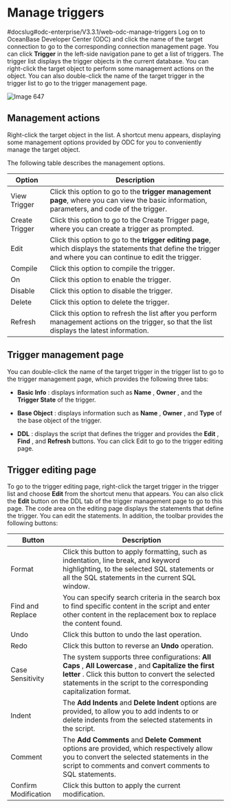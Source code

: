 Manage triggers 
====================================
#docslug#odc-enterprise/V3.3.1/web-odc-manage-triggers
Log on to OceanBase Developer Center (ODC) and click the name of the target connection to go to the corresponding connection management page. You can click **Trigger** in the left-side navigation pane to get a list of triggers. The trigger list displays the trigger objects in the current database. You can right-click the target object to perform some management actions on the object. You can also double-click the name of the target trigger in the trigger list to go to the trigger management page. 

![Image 647](https://help-static-aliyun-doc.aliyuncs.com/assets/img/en-US/0099620261/p270183.png)

Management actions 
---------------------------------------

Right-click the target object in the list. A shortcut menu appears, displaying some management options provided by ODC for you to conveniently manage the target object. 

The following table describes the management options.


|     Option     |                                                                                            Description                                                                                             |
|----------------|----------------------------------------------------------------------------------------------------------------------------------------------------------------------------------------------------|
| View Trigger   | Click this option to go to the **trigger management page**, where you can view the basic information, parameters, and code of the trigger.                     |
| Create Trigger | Click this option to go to the Create Trigger page, where you can create a trigger as prompted.                                                                                                    |
| Edit           | Click this option to go to the **trigger editing page**, which displays the statements that define the trigger and where you can continue to edit the trigger. |
| Compile        | Click this option to compile the trigger.                                                                                                                                                          |
| On             | Click this option to enable the trigger.                                                                                                                                                           |
| Disable        | Click this option to disable the trigger.                                                                                                                                                          |
| Delete         | Click this option to delete the trigger.                                                                                                                                                           |
| Refresh        | Click this option to refresh the list after you perform management actions on the trigger, so that the list displays the latest information.                                                       |



Trigger management page 
--------------------------------------------

You can double-click the name of the target trigger in the trigger list to go to the trigger management page, which provides the following three tabs:

* **Basic Info** : displays information such as **Name** , **Owner** , and the **Trigger State** of the trigger.

* **Base Object** : displays information such as **Name** , **Owner** , and **Type** of the base object of the trigger.

* **DDL** : displays the script that defines the trigger and provides the **Edit** , **Find** , and **Refresh** buttons. You can click Edit to go to the trigger editing page.

  




Trigger editing page 
-----------------------------------------

To go to the trigger editing page, right-click the target trigger in the trigger list and choose **Edit** from the shortcut menu that appears. You can also click the **Edit** button on the DDL tab of the trigger management page to go to this page. The code area on the editing page displays the statements that define the trigger. You can edit the statements. In addition, the toolbar provides the following buttons:


|        Button        |                                                                                                            Description                                                                                                            |
|----------------------|-----------------------------------------------------------------------------------------------------------------------------------------------------------------------------------------------------------------------------------|
| Format               | Click this button to apply formatting, such as indentation, line break, and keyword highlighting, to the selected SQL statements or all the SQL statements in the current SQL window.                                             |
| Find and Replace     | You can specify search criteria in the search box to find specific content in the script and enter other content in the replacement box to replace the content found.                                                             |
| Undo                 | Click this button to undo the last operation.                                                                                                                                                                                     |
| Redo                 | Click this button to reverse an **Undo** operation.                                                                                                                                                                               |
| Case Sensitivity     | The system supports three configurations: **All Caps** , **All Lowercase** , and **Capitalize the first letter** . Click this button to convert the selected statements in the script to the corresponding capitalization format. |
| Indent               | The **Add Indents** and **Delete Indent** options are provided, to allow you to add indents to or delete indents from the selected statements in the script.                                                                      |
| Comment              | The **Add Comments** and **Delete Comment** options are provided, which respectively allow you to convert the selected statements in the script to comments and convert comments to SQL statements.                               |
| Confirm Modification | Click this button to apply the current modification.                                                                                                                                                                              |


